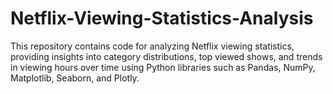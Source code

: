 # Netflix-Viewing-Statistics-Analysis
This repository contains code for analyzing Netflix viewing statistics, providing insights into category distributions, top viewed shows, and trends in viewing hours over time using Python libraries such as Pandas, NumPy, Matplotlib, Seaborn, and Plotly.
